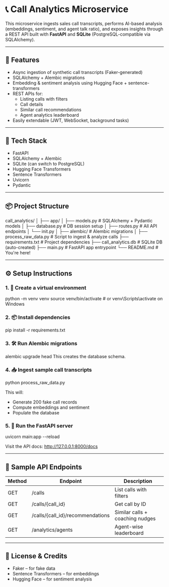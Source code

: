 # 📞 Call Analytics Microservice

This microservice ingests sales call transcripts, performs AI-based analysis (embeddings, sentiment, and agent talk ratio), and exposes insights through a REST API built with **FastAPI** and **SQLite** (PostgreSQL-compatible via SQLAlchemy).

---

## 🚀 Features

- Async ingestion of synthetic call transcripts (Faker-generated)
- SQLAlchemy + Alembic migrations
- Embedding & sentiment analysis using Hugging Face + sentence-transformers
- REST APIs for:
  - Listing calls with filters
  - Call details
  - Similar call recommendations
  - Agent analytics leaderboard
- Easily extendable (JWT, WebSocket, background tasks)

---

## 🧠 Tech Stack

- FastAPI
- SQLAlchemy + Alembic
- SQLite (can switch to PostgreSQL)
- Hugging Face Transformers
- Sentence Transformers
- Uvicorn
- Pydantic

---

## 📦 Project Structure


call_analytics/
│
├── app/
│ ├── models.py # SQLAlchemy + Pydantic models
│ ├── database.py # DB session setup
│ ├── routes.py # All API endpoints
│ └── init.py
│
├── alembic/ # Alembic migrations
│
├── process_raw_data.py # Script to ingest & analyze calls
├── requirements.txt # Project dependencies
├── call_analytics.db # SQLite DB (auto-created)
├── main.py # FastAPI app entrypoint
└── README.md # You're here!

---

## ⚙️ Setup Instructions

### 1. 🐍 Create a virtual environment
python -m venv venv
source venv/bin/activate # or venv\Scripts\activate on Windows


### 2. 📦 Install dependencies

pip install -r requirements.txt

### 3. 🛠️ Run Alembic migrations

alembic upgrade head
This creates the database schema.

### 4. 📥 Ingest sample call transcripts

python process_raw_data.py

This will:
- Generate 200 fake call records
- Compute embeddings and sentiment
- Populate the database

### 5. 🚀 Run the FastAPI server

uvicorn main:app --reload

Visit the API docs: http://127.0.0.1:8000/docs

---

## 🧪 Sample API Endpoints

| Method | Endpoint | Description |
|--------|----------|-------------|
| GET    | /calls   | List calls with filters |
| GET    | /calls/{call_id} | Get call by ID |
| GET    | /calls/{call_id}/recommendations | Similar calls + coaching nudges |
| GET    | /analytics/agents | Agent-wise leaderboard |

---


## 🧠 License & Credits

- Faker – for fake data
- Sentence Transformers – for embeddings
- Hugging Face – for sentiment analysis
